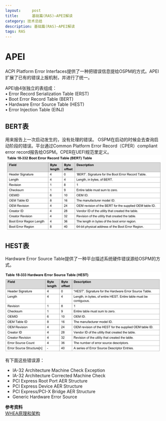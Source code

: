 ```yaml
---
layout:     post
title:      基础篇(RAS)—APEI解读
category: 技术总结
description: 基础篇(RAS)—APEI解读
tags: RAS
---
```


# APEI
ACPI Platform Error Interfaces提供了一种把错误信息提给OSPM的方式。APEI扩展了已有的错误上报机制，并进行了统一。

APEI由4张独立的表组成：<br>
• Error Record Serialization Table (ERST)<br>
• Boot Error Record Table (BERT)<br>
• Hardware Error Source Table (HEST)<br>
• Error Injection Table (EINJ)

## BERT表
用来报告上一次启动发生的，没有处理的错误。
OSPM在启动的时候会去查询启动阶段的错误。平台通过Common Platform Error Record（CPER）compliant error record报告给OSPM。CPER在UEFI规范里定义。
![](images\2018-4-2-acpi-apei\1.jpg) <br>


## HEST表
 Hardware Error Source Table提供了一种平台描述系统硬件错误源给OSPM的方式。

![](images\2018-4-2-acpi-apei\2.jpg) <br>

有下面这些错误源：
- IA-32 Architecture Machine Check Exception
- IA-32 Architecture Corrected Machine Check
- PCI Express Root Port AER Structure
- PCI Express Device AER Structure
- PCI Express/PCI-X Bridge AER Structure
- Generic Hardware Error Source

**参考资料**<br>
[WHEA原理和架构](https://zhuanlan.zhihu.com/p/29344788)